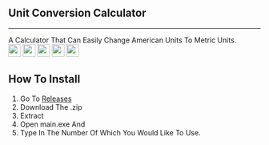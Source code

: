 ## Unit Conversion Calculator
---
A Calculator That Can Easily Change American Units To Metric Units.
<br/>
<img height="25px" src="https://tokei.rs/b1/github/KanatiMC/American-To-Metric-Conversions?category=code">
<img height="25px" src="https://tokei.rs/b1/github/KanatiMC/American-To-Metric-Conversions?category=blanks">
<img height="25px" src="https://tokei.rs/b1/github/KanatiMC/American-To-Metric-Conversions?category=files">
<img height="25px" src="https://tokei.rs/b1/github/KanatiMC/American-To-Metric-Conversions?category=lines">
<img height="25px" src="https://tokei.rs/b1/github/KanatiMC/American-To-Metric-Conversions?category=comments">

## How To Install

1. Go To [Releases](https://github.com/KanatiMC/American-To-Metric-Conversions/releases)
2. Download The .zip
3. Extract
4. Open main.exe And
5. Type In The Number Of Which You Would Like To Use.
